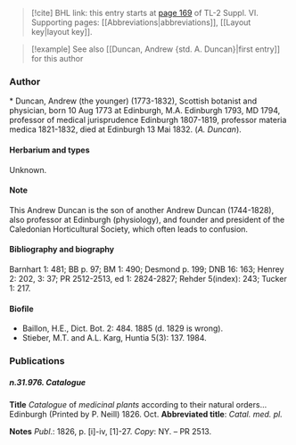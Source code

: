 > [!cite] BHL link: this entry starts at [page 169](https://www.biodiversitylibrary.org/item/103835#page/179/mode/1up) of TL-2 Suppl. VI.
> Supporting pages: [[Abbreviations|abbreviations]], [[Layout key|layout key]].

> [!example] See also [[Duncan, Andrew {std. A. Duncan}|first entry]] for this author

### Author

\* Duncan, Andrew (the younger) (1773-1832), Scottish botanist and physician, born 10 Aug 1773 at Edinburgh, M.A. Edinburgh 1793, MD 1794, professor of medical jurisprudence Edinburgh 1807-1819, professor materia medica 1821-1832, died at Edinburgh 13 Mai 1832. (*A. Duncan*).

#### Herbarium and types

Unknown.

#### Note

This Andrew Duncan is the son of another Andrew Duncan (1744-1828), also professor at Edinburgh (physiology), and founder and president of the Caledonian Horticultural Society, which often leads to confusion.

#### Bibliography and biography

Barnhart 1: 481; BB p. 97; BM 1: 490; Desmond p. 199; DNB 16: 163; Henrey 2: 202, 3: 37; PR 2512-2513, ed 1: 2824-2827; Rehder 5(index): 243; Tucker 1: 217.

#### Biofile

- Baillon, H.E., Dict. Bot. 2: 484. 1885 (d. 1829 is wrong).
- Stieber, M.T. and A.L. Karg, Huntia 5(3): 137. 1984.

### Publications

##### n.31.976. Catalogue

**Title**
*Catalogue* of *medicinal plants* according to their natural orders... Edinburgh (Printed by P. Neill) 1826. Oct.
**Abbreviated title**: *Catal. med. pl.*

**Notes**
*Publ*.: 1826, p. \[i\]-iv, \[1\]-27. *Copy*: NY. – PR 2513.

